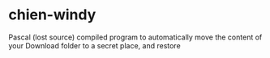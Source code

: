# chien-windy
Pascal (lost source) compiled program to automatically move the content of your Download folder to a secret place, and restore
